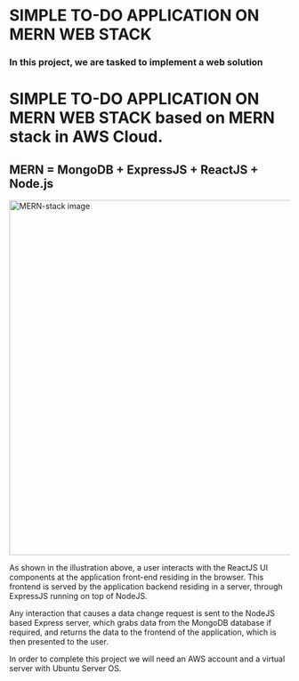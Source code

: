# **SIMPLE TO-DO APPLICATION ON MERN WEB STACK**

### In this project, we are tasked to implement a web solution 
# **SIMPLE TO-DO APPLICATION ON MERN WEB STACK** based on MERN stack in AWS Cloud.

## **MERN = MongoDB + ExpressJS + ReactJS + Node.js**
<img width="638" alt="MERN-stack image" src="https://github.com/Bamideleflint/Darey-PBL/assets/122679229/90523fdd-a9d2-40c9-b20f-e624c26bb003">

As shown in the illustration above, a user interacts with the ReactJS UI components at the application front-end residing in the browser. This frontend is served by the application backend residing in a server, through ExpressJS running on top of NodeJS.

Any interaction that causes a data change request is sent to the NodeJS based Express server, which grabs data from the MongoDB database if required, and returns the data to the frontend of the application, which is then presented to the user.

In order to complete this project we will need an AWS account and a virtual server with Ubuntu Server OS.

